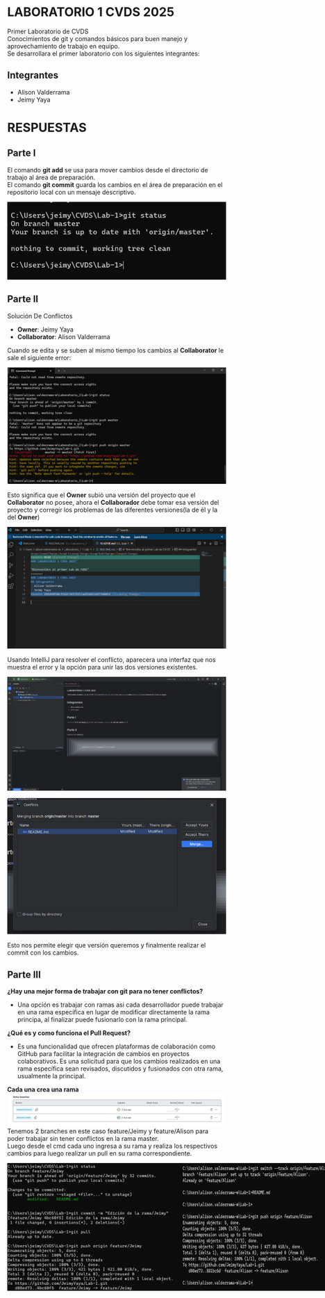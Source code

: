 # LABORATORIO 1 CVDS 2025
Primer Laboratorio de CVDS   
Conocimientos de git y comandos básicos para buen manejo y aprovechamiento de trabajo en equipo.   
Se desarrollara el primer laboratorio con los siguientes integrantes:
   
## Integrantes
- Alison Valderrama
- Jeimy Yaya
# RESPUESTAS
## Parte I
El comando **git add** se usa para mover cambios desde el directorio de trabajo al área de preparación.   
El comando **git commit** guarda los cambios en el área de preparación en el repositorio local con un mensaje descriptivo.

![Git](Imagenes/parte1.png) 
   
## Parte II
Solución De Conflictos  
- **Owner**: Jeimy Yaya    
- **Collaborator**: Alison Valderrama
   
Cuando se edita y se suben al mismo tiempo los cambios al **Collaborator** le sale el siguiente error:
   
![Imagen error](Imagenes/image(2).png)

Esto significa que el **Owner** subió una versión del proyecto que el **Collaborator** no posee, ahora el **Collaborador** debe tomar esa versión del proyecto y corregir los problemas de las diferentes versiones(la de él y la del **Owner**)

![Corrección del error](Imagenes/image(3).png)

Usando IntelliJ para resolver el conflicto, aparecera una interfaz que nos muestra el error y la opción para unir las dos versiones existentes.

![Imagen IntelliJ](Imagenes/image(7).png)

![Imagen IntelliJ Merge](Imagenes/image(8).png)

Esto nos permite elegir que versión queremos y finalmente realizar el commit con los cambios.

## Parte III
**¿Hay una mejor forma de trabajar con git para no tener conflictos?**
   
- Una opción es trabajar con ramas asi cada desarrollador puede trabajar en una rama específica en lugar de modificar directamente la rama principa, al finalizar puede fusionarlo con la rama principal.
     
**¿Qué es y como funciona el Pull Request?**   
   
- Es una funcionalidad que ofrecen plataformas de colaboración como GitHub para facilitar la integración de cambios en proyectos colaborativos. Es una solicitud para que los cambios realizados en una rama específica sean revisados, discutidos y fusionados con otra rama, usualmente la principal.   
   
**Cada una crea una rama**   
![Ramas](Imagenes/ramas.png)
Tenemos 2 branches en este caso feature/Jeimy y feature/Alison para poder trabajar sin tener conflictos en la rama master.   
Luego desde el cmd cada uno ingresa a su rama y realiza los respectivos cambios para luego realizar un pull en su rama correspondiente.  
<div style="display: flex; justify-content: space-around;">
  <img src="Imagenes/ramaJeimy.png" alt="Alt Text 1" width="400">
  <img src="Imagenes/ramaAlison.png" alt="Alt Text 2" width="400">
</div>







